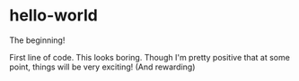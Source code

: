 # hello-world
The beginning!

First line of code. This looks boring.
Though I'm pretty positive that at some point, things will be very exciting! (And rewarding)
